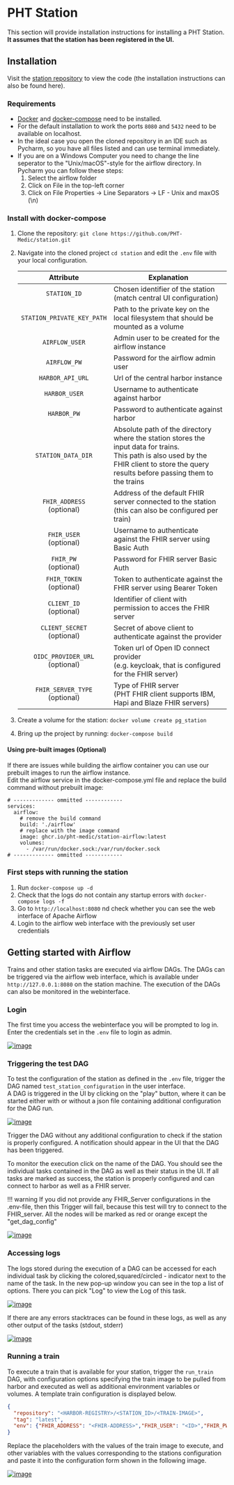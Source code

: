 # PHT Station

This section will provide installation instructions for installing a PHT Station.<br>**It assumes that the station has been
registered in the UI.**

## Installation
Visit
the [station repository](https://github.com/PHT-Medic/station)
to view the code (the installation instructions can also be found here).

### Requirements

* [Docker](https://docs.docker.com/get-docker/) and [docker-compose](https://docs.docker.com/compose/install/) need to be
installed.<br> 
* For the default installation to work the ports `8080` and `5432` need to be available on localhost.
* In the ideal case you open the cloned repository in an IDE such as Pycharm, so you have all files listed and can use terminal immediately.
* If you are on a Windows Computer you need to change the line seperator to the "Unix/macOS"-style for the airflow directory. In Pycharm you can follow these steps:
    1. Select the airflow folder
    2. Click on File in the top-left corner
    3. Click on File Properties -> Line Separators -> LF - Unix and maxOS (\n)


### Install with docker-compose
1. Clone the repository: ```git clone https://github.com/PHT-Medic/station.git```

2. Navigate into the cloned project `cd station` and edit the `.env` file with your local configuration.

    | Attribute | Explanation |
    |:------:|------|
    |`STATION_ID`| Chosen identifier of the station (match central UI configuration) |
    |`STATION_PRIVATE_KEY_PATH`| Path to the private key on the local filesystem that should be mounted as a volume |
    |`AIRFLOW_USER`| Admin user to be created for the airflow instance |
    |`AIRFLOW_PW`| Password for the airflow admin user |
    |`HARBOR_API_URL`|Url of the central harbor instance |
    |`HARBOR_USER`| Username to authenticate against harbor |
    |`HARBOR_PW`| Password to authenticate against harbor |
    |`STATION_DATA_DIR`| Absolute path of the directory where the station stores the input data for trains.<br>This path is also used by the FHIR client to store the query results before passing them to the trains |
    |`FHIR_ADDRESS`<br>(optional) | Address of the default FHIR server connected to the station <br>(this can also be configured per train) |
    |`FHIR_USER`<br>(optional) | Username to authenticate against the FHIR server using Basic Auth |
    |`FHIR_PW`<br>(optional) | Password for FHIR server Basic Auth |
    |`FHIR_TOKEN`<br>(optional) | Token to authenticate against the FHIR server using Bearer Token |
    |`CLIENT_ID`<br>(optional) | Identifier of client with permission to acces the FHIR server |
    |`CLIENT_SECRET`<br>(optional) | Secret of above client to authenticate against the provider |
    |`OIDC_PROVIDER_URL`<br>(optional) | Token url of Open ID connect provider <br>(e.g. keycloak, that is configured for the FHIR server) |
    |`FHIR_SERVER_TYPE`<br>(optional) | Type of FHIR server <br>(PHT FHIR client supports IBM, Hapi and Blaze FHIR servers) |

3. Create a volume for the station: ```docker volume create pg_station```
4. Bring up the project by running: ```docker-compose build```

#### Using pre-built images (Optional)
If there are issues while building the airflow container you can use our prebuilt images to run the airflow instance.<br>
Edit the airflow service in the docker-compose.yml file and replace the build command without prebuilt image:
```
# ------------- ommitted ------------
services:
  airflow:
    # remove the build command
    build: './airflow'
    # replace with the image command
    image: ghcr.io/pht-medic/station-airflow:latest
    volumes:
      - /var/run/docker.sock:/var/run/docker.sock
# ------------- ommitted ------------
```

### First steps with running the station
1. Run ```docker-compose up -d```
2. Check that the logs do not contain any startup errors with ```docker-compose logs -f```
3. Go to ```http://localhost:8080``` nd check whether you can see the web interface of Apache Airflow
4. Login to the airflow web interface with the previously set user credentials

## Getting started with Airflow
Trains and other station tasks are executed via airflow DAGs. The DAGs can be triggered via the airflow web interface,
which is available under ```http://127.0.0.1:8080``` on the station machine. 
The execution of the DAGs can also be monitored in the webinterface.

### Login
The first time you access the webinterface you will be prompted to log in. Enter the credentials set in the `.env` file 
to login as admin.

[![image](../images/station_images/airflow_login.png)](../images/station_images/airflow_login.png)

### Triggering the test DAG
To test the configuration of the station as defined in the `.env` file, trigger the DAG named `test_station_configuration`
in the user interface.  
A DAG is triggered in the UI by clicking on the "play" button, where it can be started either with or without a json 
file containing additional configuration for the DAG run.

[![image](../images/station_images/airflow_ui.png)](../images/station_images/airflow_ui.png)

Trigger the DAG without any additional configuration to check if the station is properly configured. A notification should
appear in the UI that the DAG has been triggered.  

To monitor the execution click on the name of the DAG. You should see the individual tasks contained in the DAG as well as
their status in the UI. If all tasks are marked as success, the station is properly configured and can connect to harbor as well as a FHIR server.

!!! warning 
    If you did not provide any FHIR_Server configurations in the .env-file, then this Trigger will fail, because this test will try to connect to the FHIR_server. All the nodes will be marked as red or orange except the "get_dag_config"

[![image](../images/station_images/test_config_dag.png)](../images/station_images/test_config_dag.png)

### Accessing logs

The logs stored during the execution of a DAG can be accessed for each individual task by clicking the colored,squared/circled - indicator next to the name of the task. In the new pop-up window you can see in the top a list of options. There you can pick "Log" to view the Log of this task.

[![image](../images/station_images/task_logs.png)](../images/station_images/task_logs.png)

If there are any errors stacktraces can be found in these logs, as well as any other output of the tasks (stdout, stderr)

[![image](../images/station_images/task_log_details.png)](../images/station_images/task_log_details.png)

### Running a train

To execute a train that is available for your station, trigger the `run_train` DAG, with configuration options specifying
the train image to be pulled from harbor and executed as well as additional environment variables or volumes. A template
train configuration is displayed below. 

```json
{
  "repository": "<HARBOR-REGISTRY>/<STATION_ID>/<TRAIN-IMAGE>",
  "tag": "latest",
  "env": {"FHIR_ADDRESS": "<FHIR-ADDRESS>","FHIR_USER": "<ID>","FHIR_PW": "<PSW>"}
}
```

Replace the placeholders with the values of the train image to execute, and other
variables with the values corresponding to the stations configuration and paste it into the configuration form shown in 
the following image.

[![image](../images/station_images/trigger_run_train.png)](../images/station_images/trigger_run_train.png)















